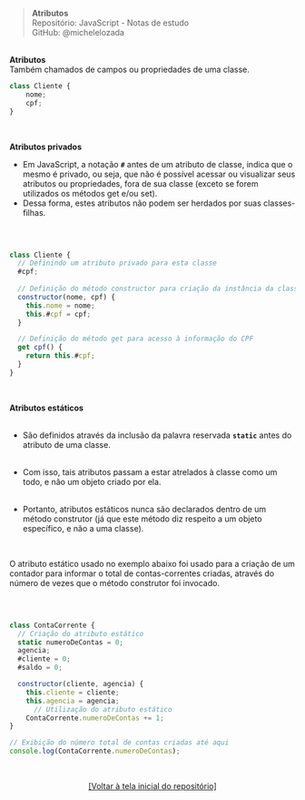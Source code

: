 > **Atributos**  
> Repositório: JavaScript - Notas de estudo     
> GitHub: @michelelozada
&nbsp;
     
&nbsp;   
**Atributos**   
Também chamados de campos ou propriedades de uma classe.  
```js
class Cliente {
	nome;
	cpf;
}
```

&nbsp;  

**Atributos privados**  
- Em JavaScript, a notação **`#`** antes de um atributo de classe, indica que o mesmo é privado, ou 
seja, que não é possível acessar ou visualizar seus atributos ou propriedades, fora de sua classe 
(exceto se forem utilizados os métodos get e/ou set).  
- Dessa forma, estes atributos não podem ser herdados por suas classes-filhas.    

&nbsp;  

```js

class Cliente {
  // Definindo um atributo privado para esta classe
  #cpf;
	
  // Definição do método constructor para criação da instância da classe
  constructor(nome, cpf) {
    this.nome = nome;
    this.#cpf = cpf;
  }

  // Definição do método get para acesso à informação do CPF
  get cpf() {
    return this.#cpf;
  }
}
```

&nbsp; 

**Atributos estáticos**  
&nbsp; 

- São definidos através da inclusão da palavra reservada **`static`** antes do atributo de uma classe.    
&nbsp; 

- Com isso, tais atributos passam a estar atrelados à classe como um todo, e não um objeto criado por ela.      
&nbsp; 

- Portanto, atributos estáticos nunca são declarados dentro de um método construtor (já que 
este método diz respeito a um objeto específico, e não a uma classe).     

&nbsp; 

O atributo estático usado no exemplo abaixo foi usado para a criação de um contador para informar
o total de contas-correntes criadas, através do número de vezes que o método construtor foi invocado.   

&nbsp; 

```js

class ContaCorrente {
  // Criação do atributo estático
  static numeroDeContas = 0;
  agencia;
  #cliente = 0;
  #saldo = 0;

  constructor(cliente, agencia) {
    this.cliente = cliente;
    this.agencia = agencia;
	  // Utilização do atributo estático 
    ContaCorrente.numeroDeContas += 1;
}

// Exibição do número total de contas criadas até aqui
console.log(ContaCorrente.numeroDeContas);
```

&nbsp;

<div align="center">
<a href="https://github.com/michelelozada/JavaScript-Study-Notes">[Voltar à tela inicial do repositório]</a>
</div>